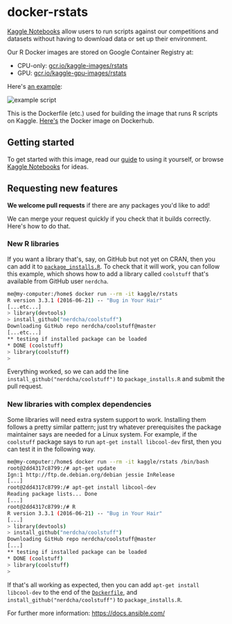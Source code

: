 # docker-rstats

[Kaggle Notebooks](https://www.kaggle.com/notebooks) allow users to run scripts against our competitions and datasets without having to download data or set up their environment. 

Our R Docker images are stored on Google Container Registry at:

* CPU-only: [gcr.io/kaggle-images/rstats](https://gcr.io/kaggle-images/rstats)
* GPU: [gcr.io/kaggle-gpu-images/rstats](https://gcr.io/kaggle-gpu-images/rstats)

Here's [an example](https://www.kaggle.com/benhamner/bike-sharing-demand/bike-rentals-by-time-and-temperature):

![example script](http://i.imgur.com/Hk703P7.png)

This is the Dockerfile (etc.) used for building the image that runs R scripts on Kaggle. [Here's](https://registry.hub.docker.com/u/kaggle/rstats/) the Docker image on Dockerhub.

## Getting started

To get started with this image, read our [guide](http://blog.kaggle.com/2016/02/05/how-to-get-started-with-data-science-in-containers/) to using it yourself, or browse [Kaggle Notebooks](https://www.kaggle.com/notebooks) for ideas.

## Requesting new features

**We welcome pull requests** if there are any packages you'd like to add!

We can merge your request quickly if you check that it builds correctly. Here's how to do that.

### New R libraries

If you want a library that's, say, on GitHub but not yet on CRAN, then you can add it to [`package_installs.R`](https://github.com/Kaggle/docker-rstats/blob/master/package_installs.R). To check that it will work, you can follow this example, which shows how to add a library called `coolstuff` that's available from GitHub user `nerdcha`.

```bash
me@my-computer:/home$ docker run --rm -it kaggle/rstats
R version 3.3.1 (2016-06-21) -- "Bug in Your Hair"
[...etc...]
> library(devtools)
> install_github("nerdcha/coolstuff")
Downloading GitHub repo nerdcha/coolstuff@master
[...etc...]
** testing if installed package can be loaded
* DONE (coolstuff)
> library(coolstuff)
>
```

Everything worked, so we can add the line `install_github("nerdcha/coolstuff")` to `package_installs.R` and submit the pull request.

### New libraries with complex dependencies

Some libraries will need extra system support to work. Installing them follows a pretty similar pattern; just try whatever prerequisites the package maintainer says are needed for a Linux system. For example, if the `coolstuff` package says to run `apt-get install libcool-dev` first, then you can test it in the following way.

```bash
me@my-computer:/home$ docker run --rm -it kaggle/rstats /bin/bash
root@2dd4317c8799:/# apt-get update
Ign:1 http://ftp.de.debian.org/debian jessie InRelease
[...]
root@2dd4317c8799:/# apt-get install libcool-dev
Reading package lists... Done
[...]
root@2dd4317c8799:/# R
R version 3.3.1 (2016-06-21) -- "Bug in Your Hair"
[...]
> library(devtools)
> install_github("nerdcha/coolstuff")
Downloading GitHub repo nerdcha/coolstuff@master
[...]
** testing if installed package can be loaded
* DONE (coolstuff)
> library(coolstuff)
>
```

If that's all working as expected, then you can add `apt-get install libcool-dev` to the end of the [`Dockerfile`](https://github.com/Kaggle/docker-rstats/blob/master/Dockerfile), and `install_github("nerdcha/coolstuff")` to `package_installs.R`.

For further more information:
https://docs.ansible.com/
